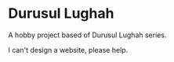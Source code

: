 # Durusul Lughah

A hobby project based of Durusul Lughah series.

I can't design a website, please help.
